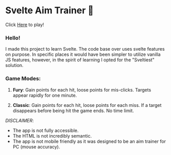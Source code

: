 # Svelte Aim Trainer 🎯
Click [Here](aim-trainer.vercel.app) to play!
### Hello! 

I made this project to learn Svelte. The code base over uses svelte features on purpose. In specific places it would have been simpler to utilize vanilla JS features, however, in the spirit of learning I opted for the "Sveltiest" solution.

### Game Modes:
1. __Fury__: Gain points for each hit, loose points for mis-clicks. Targets appear rapidly for one minute.

2. __Classic__: Gain points for each hit, loose points for each miss. If a target disappears before being hit the game ends. No time limit.

_DISCLAIMER_:
<br>
- The app is not fully accessible.
- The HTML is not incredibly semantic. 
- The app is not mobile friendly as it was designed to be an aim trainer for PC (mouse accuracy).
